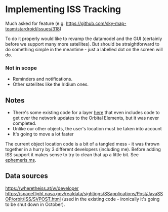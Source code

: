 # Implementing ISS Tracking

Much asked for feature (e.g. https://github.com/sky-map-team/stardroid/issues/318)

To do it properly would like to revamp the datamodel and the GUI (certainly before we support many more satellites). But should be straightforward to do something
simple in the meantime - just a labelled dot on the screen will do.

### Not in scope
   * Reminders and notifications.
   * Other satellites like the Iridium ones.

## Notes
   * There's some existing code for a layer [here](https://github.com/sky-map-team/stardroid/blob/master/app/src/main/java/com/google/android/stardroid/layers/IssLayer.java) that even includes
code to get over the network updates to the Orbital Elements, but it was never completed.
   * Unlike our other objects, the user's location must be taken into account
   * It's going to move a lot faster
   
The current object location code is a bit of a tangled mess - it was thrown together in a hurry
by 3 different developers (including me). Before adding ISS support it makes sense to try to
clean that up a little bit.  See [ephemeris.ms](ephemeris.md).

## Data sources

https://wheretheiss.at/w/developer
https://spaceflight.nasa.gov/realdata/sightings/SSapplications/Post/JavaSSOP/orbit/ISS/SVPOST.html (used in the existing code - ironically it's going to be shut down in October).
